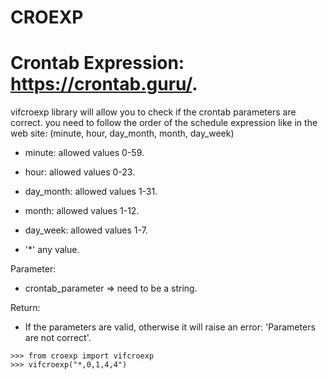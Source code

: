 # CROEXP
# Crontab Expression: https://crontab.guru/.

vifcroexp library will allow you to check if the crontab parameters are correct.
you need to follow the order of the schedule expression like in the web site: (minute, hour, day_month, month, day_week)

  - minute: allowed values 0-59.

  - hour: allowed values 0-23.

  - day_month: allowed values 1-31.

  - month: allowed values 1-12.

  - day_week: allowed values 1-7.
  
  - '*' any value.

Parameter:

  - crontab_parameter => need to be a string.

Return:

  - If the parameters are valid, otherwise it will raise an error: 'Parameters are not correct'.


```console
>>> from croexp import vifcroexp
>>> vifcroexp("*,0,1,4,4")
```
